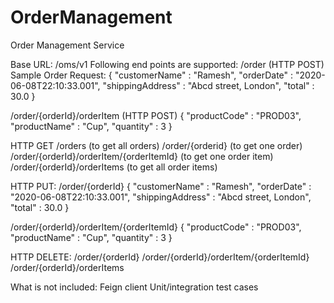 # OrderManagement
Order Management Service

Base URL: /oms/v1
Following end points are supported:
/order (HTTP POST)
Sample Order Request:
{
    "customerName" : "Ramesh",
    "orderDate" : "2020-06-08T22:10:33.001",
    "shippingAddress" : "Abcd street, London",
    "total" : 30.0
}


/order/{orderId}/orderItem (HTTP POST)
{
    "productCode" : "PROD03",
    "productName" : "Cup",
    "quantity" : 3
}

HTTP GET
/orders (to get all orders)
/order/{orderid} (to get one order)
/order/{orderId}/orderItem/{orderItemId} (to get one order item)
/order/{orderId}/orderItems (to get all order items)

HTTP PUT:
/order/{orderId}
{
    "customerName" : "Ramesh",
    "orderDate" : "2020-06-08T22:10:33.001",
    "shippingAddress" : "Abcd street, London",
    "total" : 30.0
}

/order/{orderId}/orderItem/{orderItemId}
{
    "productCode" : "PROD03",
    "productName" : "Cup",
    "quantity" : 3
}

HTTP DELETE:
/order/{orderId}
/order/{orderId}/orderItem/{orderItemId}
/order/{orderId}/orderItems




What is not included:
Feign client
Unit/integration test cases
